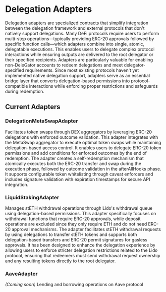 # Delegation Adapters

Delegation adapters are specialized contracts that simplify integration between the delegation framework and external protocols that don't natively support delegations. Many DeFi protocols require users to perform multi-step operations—typically providing ERC-20 approvals followed by specific function calls—which adapters combine into single, atomic, delegatable executions. This enables users to delegate complex protocol interactions while ensuring outputs are delivered to the root delegator or their specified recipients. Adapters are particularly valuable for enabling non-DeleGator accounts to redeem delegations and meet delegator-specified requirements. Since most existing protocols haven't yet implemented native delegation support, adapters serve as an essential bridge layer that converts delegation-based permissions into protocol-compatible interactions while enforcing proper restrictions and safeguards during redemption.

## Current Adapters

### DelegationMetaSwapAdapter

Facilitates token swaps through DEX aggregators by leveraging ERC-20 delegations with enforced outcome validation. This adapter integrates with the MetaSwap aggregator to execute optimal token swaps while maintaining delegation-based access control. It enables users to delegate ERC-20 token permissions and add conditions for enforced outcomes by the end of redemption. The adapter creates a self-redemption mechanism that atomically executes both the ERC-20 transfer and swap during the execution phase, followed by outcome validation in the afterAllHooks phase. It supports configurable token whitelisting through caveat enforcers and includes signature validation with expiration timestamps for secure API integration.

### LiquidStakingAdapter

Manages stETH withdrawal operations through Lido's withdrawal queue using delegation-based permissions. This adapter specifically focuses on withdrawal functions that require ERC-20 approvals, while deposit operations are excluded since they only require ETH and do not need ERC-20 approval mechanisms. The adapter facilitates stETH withdrawal requests by using delegations to transfer stETH tokens and supports both delegation-based transfers and ERC-20 permit signatures for gasless approvals. It has been designed to enhance the delegation experience by allowing users to enforce stricter delegation restrictions related to the Lido protocol, ensuring that redeemers must send withdrawal request ownership and any resulting tokens directly to the root delegator.

### AaveAdapter

_(Coming soon)_ Lending and borrowing operations on Aave protocol
